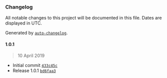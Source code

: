 ### Changelog

All notable changes to this project will be documented in this file. Dates are displayed in UTC.

Generated by [`auto-changelog`](https://github.com/CookPete/auto-changelog).

#### 1.0.1

> 10 April 2019

- Initial commit [`433c45c`](https://github.com/magesuite/theme-generator/commit/433c45cb56a7d04d77323e5dac556d0bba2fa838)
- Release 1.0.1 [`bd6faa3`](https://github.com/magesuite/theme-generator/commit/bd6faa366e324ad4b52b63641610f866979c41f0)
